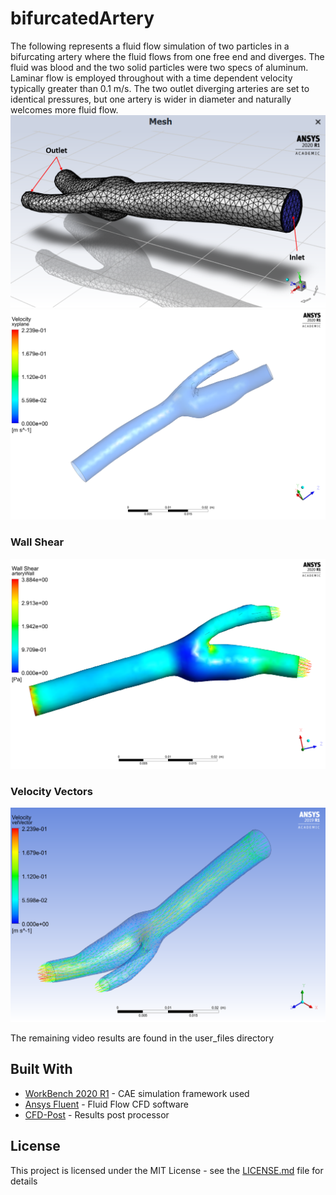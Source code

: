 # bifurcatedArtery
The following represents a fluid flow simulation of two particles in a bifurcating artery where the fluid flows from one free end and diverges.
The fluid was blood and the two solid particles were two specs of aluminum. Laminar flow is employed throughout with a time dependent velocity typically greater than 0.1 m/s.
The two outlet diverging arteries are set to identical pressures, but one artery is wider in diameter and naturally welcomes more fluid flow.
![](bifurcatedArtery_files/user_files/meshs.png)
![](bifurcatedArtery_files/user_files/wireframe.png)

### Wall Shear
![](bifurcatedArtery_files/user_files/wall_shear.png)
### Velocity Vectors
![](bifurcatedArtery_files/user_files/initialArteryFlow.png)

The remaining video results are found in the user_files directory

## Built With

* [WorkBench 2020 R1](https://www.ansys.com/products/platform) - CAE simulation framework used
* [Ansys Fluent](https://www.ansys.com/products/fluids/ansys-fluent) - Fluid Flow CFD software
* [CFD-Post](https://www.ozeninc.com/products/fluid-dynamics/ansys-cfd-post/) - Results post processor

## License

This project is licensed under the MIT License - see the [LICENSE.md](LICENSE.md) file for details
